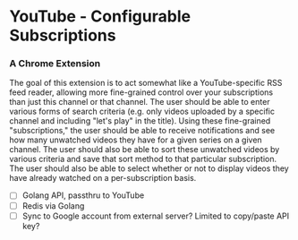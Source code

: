 # YouTube - Configurable Subscriptions
### A Chrome Extension

The goal of this extension is to act somewhat like a YouTube-specific RSS feed reader, allowing more fine-grained control over your subscriptions than just this channel or that channel.  The user should be able to enter various forms of search criteria (e.g. only videos uploaded by a specific channel and including "let's play" in the title).  Using these fine-grained "subscriptions," the user should be able to receive notifications and see how many unwatched videos they have for a given series on a given channel.  The user should also be able to sort these unwatched videos by various criteria and save that sort method to that particular subscription.  The user should also be able to select whether or not to display videos they have already watched on a per-subscription basis.

- [ ] Golang API, passthru to YouTube
- [ ] Redis via Golang
- [ ] Sync to Google account from external server? Limited to copy/paste API key?
